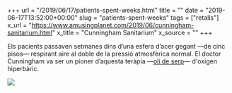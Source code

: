 +++
url = "/2019/06/17/patients-spent-weeks.html"
title = ""
date = "2019-06-17T13:52:00+00:00"
slug = "patients-spent-weeks"
tags = ["retalls"]
x_url = "https://www.amusingplanet.com/2019/06/cunningham-sanitarium.html"
x_title = "Cunningham Sanitarium"
x_source = ""
+++


Els pacients passaven setmanes dins d’una esfera d’acer gegant —de cinc pisos— respirant aire al doble de la pressió atmosfèrica normal. El doctor Cunningham va ser un pioner d’aquesta teràpia —[oli de serp](https://en.wikipedia.org/wiki/Snake_oil)— d'oxigen hiperbàric.

<img src="https://4.bp.blogspot.com/-5phX3I7ahOA/XQc1qzSBLjI/AAAAAAAAfes/5LXc7w0sgX8BmkmPr6Gsr419PyReRNEVgCLcBGAs/s1600/cunningham-sanitarium-10.jpg">
